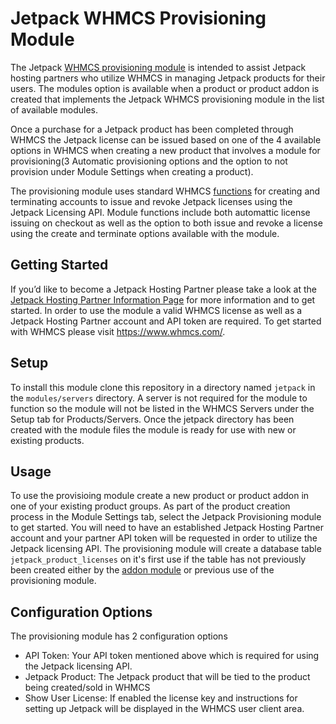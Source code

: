 # Jetpack WHMCS Provisioning Module
The Jetpack [WHMCS provisioning module](https://developers.whmcs.com/provisioning-modules/) is intended to assist Jetpack hosting partners who utilize WHMCS in managing Jetpack products for their users. The modules option is available when a product or product addon is created that implements the Jetpack WHMCS provisioning module in the list of available modules.

Once a purchase for a Jetpack product has been completed through WHMCS the Jetpack license can be issued based on one of the 4 available options in WHMCS when creating a new product that involves a module for provisioning(3 Automatic provisioning options and the option to not provision under Module Settings when creating a product).

The provisioning module uses standard WHMCS [functions](https://developers.whmcs.com/provisioning-modules/supported-functions/) for creating and terminating accounts to issue and revoke Jetpack licenses using the Jetpack Licensing API. Module functions include both automattic license issuing on checkout as well as the option to both issue and revoke a license using the create and terminate options available with the module.

## Getting Started
If you’d like to become a Jetpack Hosting Partner please take a look at the [Jetpack Hosting Partner Information Page](https://jetpack.com/for/hosts/) for more information and to get started. In order to use the module a valid WHMCS license as well as a Jetpack Hosting Partner account and API token are required. To get started with WHMCS please visit https://www.whmcs.com/.

## Setup
To install this module clone this repository in a directory named `jetpack` in the `modules/servers` directory. A server is not required for the module to function so the module will not be listed in the WHMCS Servers under the Setup tab for Products/Servers. Once the jetpack directory has been created with the module files the module is ready for use with new or existing products.

## Usage
To use the provisioing module create a new product or product addon in one of your existing product groups. As part of the product creation process in the Module Settings tab, select the Jetpack Provisioning module to get started. You will need to have an established Jetpack Hosting Partner account and your partner API token will be requested in order to utilize the Jetpack licensing API. The provisioning module will create a database table `jetpack_product_licenses` on it's first use if the table has not previously been created either by the [addon module](https://github.com/Automattic/jetpack-whmcs-addon-module) or previous use of the provisioning module.

## Configuration Options
The provisioning module has 2 configuration options
- API Token: Your API token mentioned above which is required for using the Jetpack licensing API.
- Jetpack Product: The Jetpack product that will be tied to the product being created/sold in WHMCS
- Show User License: If enabled the license key and instructions for setting up Jetpack will be displayed in the WHMCS user client area.
